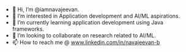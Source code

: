 - 👋 Hi, I’m @iamnavajeevan.
- 👀 I’m interested in Application development and AI/ML aspirations.
- 🌱 I’m currently learning application development using Java frameworks.
- 💞️ I’m looking to collaborate on research related to AI/ML.
- 📫 How to reach me @ www.linkedin.com/in/navajeevan-b

<!---
iamnavajeevan/iamnavajeevan is a ✨ special ✨ repository because its `README.md` (this file) appears on your GitHub profile.
You can click the Preview link to take a look at your changes.
--->
